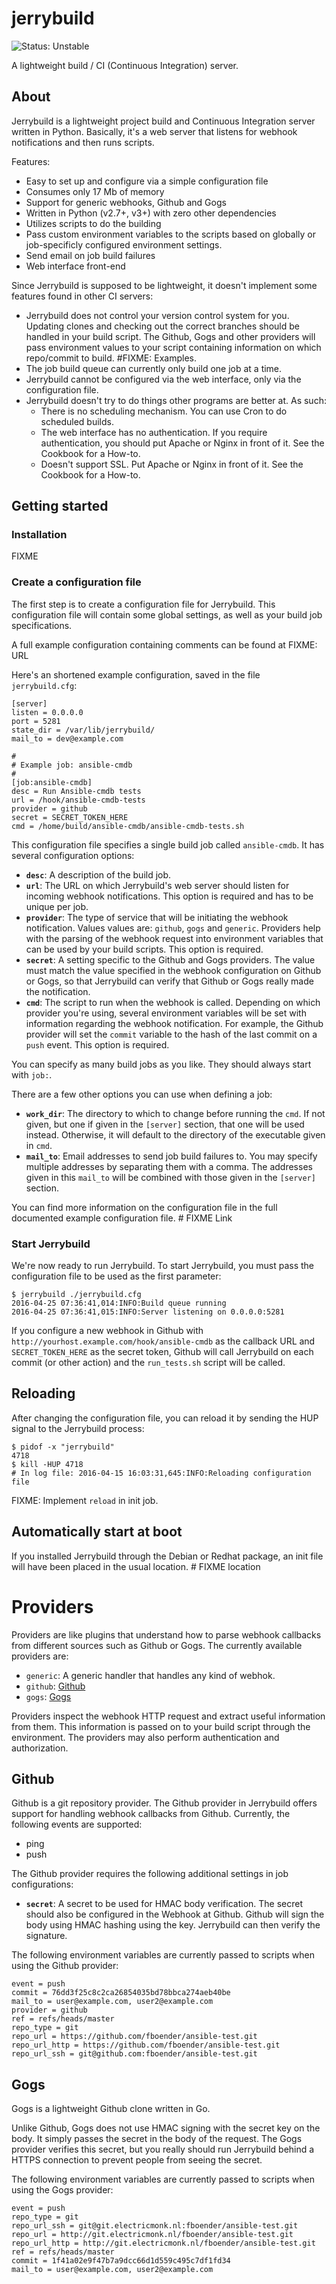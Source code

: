 jerrybuild
==========

![Status: Unstable](https://img.shields.io/badge/status-unstable-red.svg)

A lightweight build / CI (Continuous Integration) server.

## About

Jerrybuild is a lightweight project build and Continuous Integration server
written in Python. Basically, it's a web server that listens for webhook
notifications and then runs scripts.

Features:

* Easy to set up and configure via a simple configuration file
* Consumes only 17 Mb of memory
* Support for generic webhooks, Github and Gogs
* Written in Python (v2.7+, v3+) with zero other dependencies
* Utilizes scripts to do the building
* Pass custom environment variables to the scripts based on globally
  or job-specificly configured environment settings.
* Send email on job build failures
* Web interface front-end

Since Jerrybuild is supposed to be lightweight, it doesn't implement some
features found in other CI servers:

* Jerrybuild does not control your version control system for you. Updating
  clones and checking out the correct branches should be handled in your build
  script. The Github, Gogs and other providers will pass environment values to
  your script containing information on which repo/commit to build. #FIXME:
  Examples.
* The job build queue can currently only build one job at a time. 
* Jerrybuild cannot be configured via the web interface, only via the
  configuration file.
* Jerrybuild doesn't try to do things other programs are better at. As such:
  - There is no scheduling mechanism. You can use Cron to do scheduled builds.
  - The web interface has no authentication. If you require authentication,
    you should put Apache or Nginx in front of it. See the Cookbook for a
    How-to.
  - Doesn't support SSL. Put Apache or Nginx in front of it. See the Cookbook
    for a How-to.


## Getting started

### Installation

FIXME


### Create a configuration file

The first step is to create a configuration file for Jerrybuild. This
configuration file will contain some global settings, as well as your build
job specifications.

A full example configuration containing comments can be found at FIXME: URL

Here's an shortened example configuration, saved in the file `jerrybuild.cfg`:

    [server]
    listen = 0.0.0.0
    port = 5281
    state_dir = /var/lib/jerrybuild/
    mail_to = dev@example.com

    #
    # Example job: ansible-cmdb
    #
    [job:ansible-cmdb]
    desc = Run Ansible-cmdb tests
    url = /hook/ansible-cmdb-tests
    provider = github
    secret = SECRET_TOKEN_HERE
    cmd = /home/build/ansible-cmdb/ansible-cmdb-tests.sh

This configuration file specifies a single build job called `ansible-cmdb`. It
has several configuration options:

* **`desc`**: A description of the build job.
* **`url`**: The URL on which Jerrybuild's web server should listen for
  incoming webhook notifications. This option is required and has to be unique
  per job.
* **`provider`**: The type of service that will be initiating the webhook
  notification. Values values are: `github`, `gogs` and `generic`. Providers
  help with the parsing of the webhook request into environment variables that
  can be used by your build scripts. This option is required.
* **`secret`**: A setting specific to the Github and Gogs providers. The
  value must match the value specified in the webhook configuration on Github
  or Gogs, so that Jerrybuild can verify that Github or Gogs really made the
  notification.
* **`cmd`**: The script to run when the webhook is called. Depending on which
  provider you're using, several environment variables will be set with
  information regarding the webhook notification. For example, the Github
  provider will set the `commit` variable to the hash of the last commit on a
  `push` event. This option is required.

You can specify as many build jobs as you like. They should always start with
`job:`.

There are a few other options you can use when defining a job:

* **`work_dir`**: The directory to which to change before running the `cmd`.
  If not given, but one if given in the `[server]` section, that one will be
  used instead. Otherwise, it will default to the directory of the executable
  given in `cmd`.
* **`mail_to`**: Email addresses to send job build failures to. You may
  specify multiple addresses by separating them with a comma. The addresses
  given in this `mail_to` will be combined with those given in the `[server]`
  section.

You can find more information on the configuration file in the full documented
example configuration file. # FIXME Link

### Start Jerrybuild

We're now ready to run Jerrybuild. To start Jerrybuild, you must pass the
configuration file to be used as the first parameter:

    $ jerrybuild ./jerrybuild.cfg
    2016-04-25 07:36:41,014:INFO:Build queue running
    2016-04-25 07:36:41,015:INFO:Server listening on 0.0.0.0:5281

If you configure a new webhook in Github with
`http://yourhost.example.com/hook/ansible-cmdb` as the callback URL and
`SECRET_TOKEN_HERE` as the secret token, Github will call Jerrybuild on each
commit (or other action) and the `run_tests.sh` script will be called.

## Reloading

After changing the configuration file, you can reload it by sending the HUP
signal to the Jerrybuild process:

    $ pidof -x "jerrybuild"
    4718
    $ kill -HUP 4718
    # In log file: 2016-04-15 16:03:31,645:INFO:Reloading configuration file

FIXME: Implement `reload` in init job.

## Automatically start at boot

If you installed Jerrybuild through the Debian or Redhat package, an init file
will have been placed in the usual location. # FIXME location

# Providers

Providers are like plugins that understand how to parse webhook callbacks from
different sources such as Github or Gogs. The currently available providers
are:

* `generic`: A generic handler that handles any kind of webhok.
* `github`: [Github](https://www.github.com)
* `gogs`: [Gogs](https://gogs.io/)

Providers inspect the webhook HTTP request and extract useful information from
them. This information is passed on to your build script through the
environment. The providers may also perform authentication and authorization.

## Github

Github is a git repository provider. The Github provider in Jerrybuild offers
support for handling webhook callbacks from Github. Currently, the following
events are supported:

* ping
* push

The Github provider requires the following additional settings in job
configurations:

* **`secret`**: A secret to be used for HMAC body verification. The secret
should also be configured in the Webhook at Github. Github will sign the body
using HMAC hashing using the key. Jerrybuild can then verify the signature.

The following environment variables are currently passed to scripts when using
the Github provider:

    event = push
    commit = 76dd3f25c8c2ca26854035bd78bbca274aeb40be
    mail_to = user@example.com, user2@example.com
    provider = github
    ref = refs/heads/master
    repo_type = git
    repo_url = https://github.com/fboender/ansible-test.git
    repo_url_http = https://github.com/fboender/ansible-test.git
    repo_url_ssh = git@github.com:fboender/ansible-test.git

## Gogs

Gogs is a lightweight Github clone written in Go.

Unlike Github, Gogs does not use HMAC signing with the secret key on the body.
It simply passes the secret in the body of the request. The Gogs provider
verifies this secret, but you really should run Jerrybuild behind a HTTPS
connection to prevent people from seeing the secret.

The following environment variables are currently passed to scripts when using
the Gogs provider:

    event = push
    repo_type = git
    repo_url_ssh = git@git.electricmonk.nl:fboender/ansible-test.git
    repo_url = http://git.electricmonk.nl/fboender/ansible-test.git
    repo_url_http = http://git.electricmonk.nl/fboender/ansible-test.git
    ref = refs/heads/master
    commit = 1f41a02e9f47b7a9dcc66d1d559c495c7df1fd34
    mail_to = user@example.com, user2@example.com

